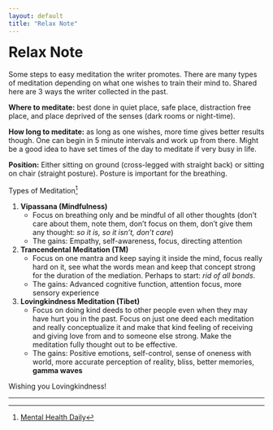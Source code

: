 ```yaml
---
layout: default
title: "Relax Note"
---
```


<h1 style="margin-top:1rem">Relax Note <i class="fas fa-cookie"></i></h1>

Some steps to easy meditation the writer promotes. There are many types of meditation depending on what one wishes to train their mind to. Shared here are 3 ways the writer collected in the past.

**Where to meditate:** best done in quiet place, safe place, distraction free place, and place deprived of the senses (dark rooms or night-time).

**How long to meditate:** as long as one wishes, more time gives better results though. One can begin in 5 minute intervals and work up from there. Might be a good idea to have set times of the day to meditate if very busy in life.

**Position:** Either sitting on ground (cross-legged with straight back) or sitting on chair (straight posture). Posture is important for the breathing.

Types of Meditation[^1]

1. **Vipassana (Mindfulness)**
    * Focus on breathing only and be mindful of all other thoughts (don’t care about them, note them, don’t focus on them, don’t give them any thought: *so it is, so it isn’t, don’t care*)
    * The gains: Empathy, self-awareness, focus, directing attention
2. **Trancendental Meditation (TM)**
    * Focus on one mantra and keep saying it inside the mind, focus really hard on it, see what the words mean and keep that concept strong for the duration of the mediation. Perhaps to start: *rid of all bonds*.
    * The gains: Advanced cognitive function, attention focus, more sensory experience
3. **Lovingkindness Meditation (Tibet)**
    * Focus on doing kind deeds to other people even when they may have hurt you in the past. Focus on just one deed each meditation and really conceptualize it and make that kind feeling of receiving and giving love from and to someone else strong. Make the meditation fully thought out to be effective.
    * The gains: Positive emotions, self-control, sense of oneness with world, more accurate perception of reality, bliss, better memories, **gamma waves**


Wishing you Lovingkindness! <i class="fas fa-cookie"></i>

---

[^1]: [Mental Health Daily](https://mentalhealthdaily.com/2015/02/24/how-different-types-of-meditation-affect-the-brain/)
